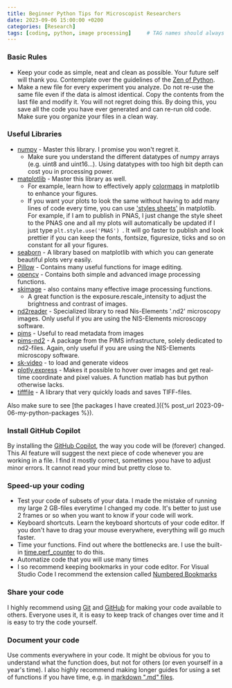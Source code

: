 ```yaml
---
title: Beginner Python Tips for Microscopist Researchers
date: 2023-09-06 15:00:00 +0200
categories: [Research]
tags: [coding, python, image processing]     # TAG names should always be lowercase
---
```


### Basic Rules
- Keep your code as simple, neat and clean as possible. Your future self will thank you. Contemplate over the guidelines of the [Zen of Python](https://peps.python.org/pep-0020/).
- Make a new file for every experiment you analyze. Do not re-use the same file even if the data is almost identical. Copy the contents from the last file and modify it. You will not regret doing this. By doing this, you save all the code you have ever generated and can re-run old code. Make sure you organize your files in a clean way.

### Useful Libraries
- [numpy](https://numpy.org/) - Master this library. I promise you won't regret it. 
    - Make sure you understand the different datatypes of numpy arrays (e.g. uint8 and uint16...). Using datatypes with too high bit depth can cost you in processing power.
- [matplotlib](https://matplotlib.org/) - Master this library as well. 
    - For example, learn how to effectively apply [colormaps](https://matplotlib.org/3.1.0/tutorials/colors/colormaps.html) in matplotlib to enhance your figures.
    - If you want your plots to look the same without having to add many lines of code every time, you can use ['styles sheets'](https://matplotlib.org/stable/tutorials/introductory/customizing.html) in matplotlib. For example, if I am to publish in PNAS, I just change the style sheet to the PNAS one and all my plots will automatically be updated if I just type ```plt.style.use('PNAS') ```. It will go faster to publish and look prettier if you can keep the fonts, fontsize, figuresize, ticks and so on constant for all your figures.
- [seaborn](https://seaborn.pydata.org/) - A library based on matplotlib with which you can generate beautiful plots very easily.
- [Pillow](https://pillow.readthedocs.io/en/stable/) - Contains many useful functions for image editing.
- [opencv](https://docs.opencv.org/4.x/d6/d00/tutorial_py_root.html) - Contains both simple and advanced image processing functions.
- [skimage](https://scikit-image.org/) - also contains many effective image processing functions. 
    - A great function is the exposure.rescale_intensity to adjust the brightness and contrast of images.
- [nd2reader](https://github.com/Open-Science-Tools/nd2reader) - Specialized library to read Nis-Elements '.nd2' microscopy images. Only useful if you are using the NIS-Elements microscopy software.
- [pims](https://soft-matter.github.io/pims/v0.6.1/) - Useful to read metadata from images
- [pims-nd2](https://github.com/soft-matter/pims_nd2) - A package from the PIMS infrastructure, solely dedicated to nd2-files. Again, only useful if you are using the NIS-Elements microscopy software.
- [sk-video](http://www.scikit-video.org/) - to load and generate videos
- [plotly.express](https://plotly.com/python/plotly-express/) - Makes it possible to hover over images and get real-time coordinate and pixel values. A function matlab has but python otherwise lacks.
- [tifffile](https://github.com/cgohlke/tifffile/) - A library that very quickly loads and saves TIFF-files.

Also make sure to see [the packages I have created.]({% post_url 2023-09-06-my-python-packages %}).

### Install GitHub Copilot
By installing the [GitHub Copilot](https://github.com/features/copilot), the way you code will be (forever) changed. This AI feature will suggest the next piece of code whenever you are working in a file. I find it mostly correct, sometimes yoou have to adjust minor errors. It cannot read your mind but pretty close to.

### Speed-up your coding
- Test your code of subsets of your data. I made the mistake of running my large 2 GB-files everytime I changed my code. It's better to just use 2 frames or so when you want to know if your code will work.
- Keyboard shortcuts. Learn the keyboard shortcuts of your code editor. If you don't have to drag your mouse everywhere, everything will go much faster.
- Time your functions. Find out where the bottlenecks are. I use the built-in [time.perf_counter](https://www.geeksforgeeks.org/time-perf_counter-function-in-python/) to do this.
- Automatize code that you will use many times
- I so recommend keeping bookmarks in your code editor. For Visual Studio Code I recommend the extension called [Numbered Bookmarks](https://marketplace.visualstudio.com/items?itemName=alefragnani.numbered-bookmarks)

### Share your code
I highly recommend using [Git](https://git-scm.com/) and [GitHub](github.com/) for making your code available to others. Everyone uses it, it is easy to keep track of changes over time and it is easy to try the code yourself.

### Document your code
Use comments everywhere in your code. It might be obvious for you to understand what the function does, but not for others (or even yourself in a year's time). I also highly recommend making longer guides for using a set of functions if you have time, e.g. in [markdown ".md" files](https://www.markdownguide.org/basic-syntax/).
